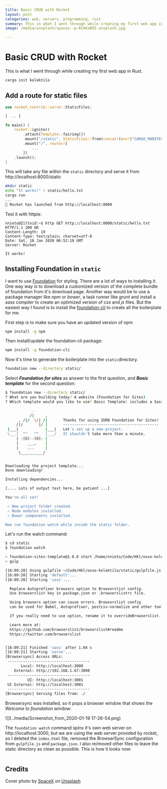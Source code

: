 ```yaml
---
title: Basic CRUD with Rocket
layout: post
categories: web, servers, programming, rust
summary: This is what I went through while creating my first web app in Rust.
image: /media/unsplash/spacex--p-KCm6xB9I-unsplash.jpg

---
```


# Basic CRUD with Rocket

This is what I went through while creating my first web app in Rust.

```bash
cargo init kolektilo
```

## Add a route for static files

```rust
use rocket_contrib::serve::StaticFiles;

[ ... ]

fn main() {
    rocket::ignite()
        .attach(Template::fairing())
        .mount("/static", StaticFiles::from(concat!(env!("CARGO_MANIFEST_DIR"), "/static")))
        .mount("/", routes![
            ...
        ])
    .launch();
}
```

This will take any file within the `static` directory and serve it from http://localhost:8000/static

```bash
mkdir static
echo "It works!" > static/hello.txt
cargo run
...
🚀 Rocket has launched from http://localhost:8000
```

Test it with httpie:

```
nnieto@Ziltoid:~$ http GET http://localhost:8000/static/hello.txt
HTTP/1.1 200 OK
Content-Length: 10
Content-Type: text/plain; charset=utf-8
Date: Sat, 18 Jan 2020 06:52:18 GMT
Server: Rocket

It works!
```

## Installing Foundation in `static`

I want to use [Foundation](https://foundation.zurb.com/) for styling. There are a lot of ways to installing it. One way way is to download a customized version of the complete bundle of foundation from it's download page. Another way would be to use a package manager like *npm* or *bower*, a task runner like *grunt* and install a *sass compiler* to create an optimized version of *css* and *js* files. But the easiest way I found is to install the [foundation-cli](https://foundation.zurb.com/) to create all the boilerplate for me.

First step is to make sure you have an updated version of npm

```bash
npm install -g npm
```

Then install/update the foundation-cli package:

```bash
npm install -g foundation-cli
```

Now it's time to generate the boilerplate into the `static`directory.

```bash
foundation new --directory static/
```

Select ***Foundation for sites*** as answer to the first question, and ***Basic template*** for the second question:

```bash
$ foundation new --directory static/
? What are you building today? A website (Foundation for Sites)
? Which template would you like to use? Basic Template: includes a Sass compiler

            .
           /|     ,
      , /|/  \/| /|       Thanks for using ZURB Foundation for Sites!
     /|/       |/ |       -------------------------------------------
 |___|            |___|   Let's set up a new project.
 \___|  ^^   ^^   |___/   It shouldn't take more than a minute.
     | -[O]--[O]- |
     |    ___,    |
     |    ...     |
      \__________/


Downloading the project template...
Done downloading!

Installing dependencies...

[.... Lots of output text here, be patient ...]

You're all set!

 ✓ New project folder created.
 ✓ Node modules installed.
 ✓ Bower components installed.

Now run foundation watch while inside the static folder.
```

Let's run the watch command:

```bash
$ cd static
$ foundation watch

> foundation-sites-template@1.0.0 start /home/nnieto/Code/Hkl/oxxo-kolektilo/static
> gulp

[16:09:20] Using gulpfile ~/Code/Hkl/oxxo-kolektilo/static/gulpfile.js
[16:09:20] Starting 'default'...
[16:09:20] Starting 'sass'...

  Replace Autoprefixer browsers option to Browserslist config.
  Use browserslist key in package.json or .browserslistrc file.

  Using browsers option can cause errors. Browserslist config 
  can be used for Babel, Autoprefixer, postcss-normalize and other tools.

  If you really need to use option, rename it to overrideBrowserslist.

  Learn more at:
  https://github.com/browserslist/browserslist#readme
  https://twitter.com/browserslist


[16:09:21] Finished 'sass' after 1.04 s
[16:09:21] Starting 'serve'...
[Browsersync] Access URLs:
 -------------------------------------
       Local: http://localhost:3000
    External: http://192.168.1.67:3000
 -------------------------------------
          UI: http://localhost:3001
 UI External: http://localhost:3001
 -------------------------------------
[Browsersync] Serving files from: ./
```

Browsersync was installed, so it pops a browser window that shows the *Welcome to foundation* window:

![](../media/Screenshot_from_2020-01-19 17-26-54.png)

The `foundation watch`  command spins it's own web server on http://localhost:3000, but we are using the web server provided by rocket, so I deleted the `index.html` file, removed the BrowserSync  configuration from `gulpfile.js` and `package.json`. I also re/moved other files to leave the static directory as clean as possible. This is how it looks now:

![]()


## Credits

<span>Cover photo by <a href="https://unsplash.com/@spacex?utm_source=unsplash&amp;utm_medium=referral&amp;utm_content=creditCopyText">SpaceX</a> on <a href="https://unsplash.com/s/photos/rocket?utm_source=unsplash&amp;utm_medium=referral&amp;utm_content=creditCopyText">Unsplash</a></span>